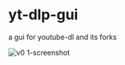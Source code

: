 # yt-dlp-gui
a gui for youtube-dl and its forks

![v0 1-screenshot](https://user-images.githubusercontent.com/26126049/208246525-f9ac003b-b4d2-4e26-8970-d42af0c78687.png)
